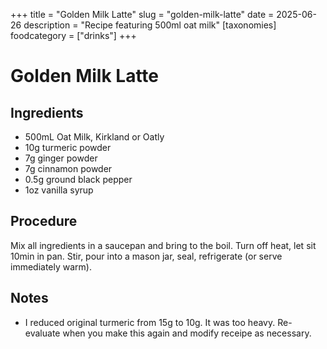 ﻿+++
title = "Golden Milk Latte"
slug = "golden-milk-latte"
date = 2025-06-26
description = "Recipe featuring 500ml oat milk"
[taxonomies]
  foodcategory = ["drinks"]
+++

# Golden Milk Latte

## Ingredients
* 500mL Oat Milk, Kirkland or Oatly
* 10g turmeric powder
* 7g ginger powder
* 7g cinnamon powder
* 0.5g ground black pepper
* 1oz vanilla syrup

## Procedure
Mix all ingredients in a saucepan and bring to the boil. Turn off heat, let sit 10min in pan. Stir, pour into a mason jar, seal, refrigerate (or serve immediately warm).

## Notes
* I reduced original turmeric from 15g to 10g. It was too heavy. Re-evaluate when you make this again and modify receipe as necessary.